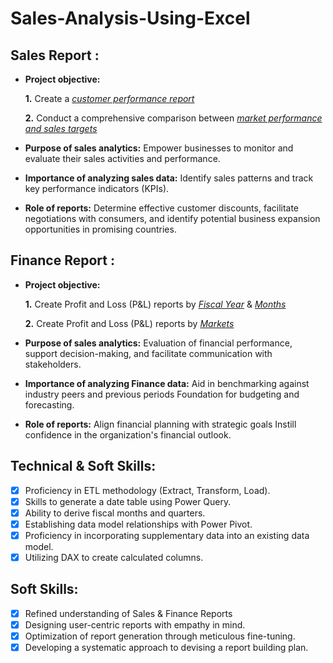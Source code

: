 # Sales-Analysis-Using-Excel
## Sales Report :


- **Project objective:** 

    **1.** Create a _[customer performance report](https://github.com/satakshi2201/Sales-Analysis-Using-Excel/blob/main/Customer_net_sales_performance.pdf)_ 

    **2.** Conduct a comprehensive comparison between _[market performance and sales targets](https://github.com/satakshi2201/Sales-Analysis-Using-Excel/blob/main/Market_performance_VS_Target.pdf)_

- **Purpose of sales analytics:** Empower businesses to monitor and evaluate their sales activities and performance.

- **Importance of analyzing sales data:** Identify sales patterns and track key performance indicators (KPIs).

- **Role of reports:** Determine effective customer discounts, facilitate negotiations with consumers, and identify potential business expansion opportunities in promising countries.


## Finance Report :

- **Project objective:** 

    **1.** Create Profit and Loss (P&L) reports by _[Fiscal Year](https://github.com/satakshi2201/Sales-Analysis-Using-Excel/blob/main/P%26L_year.pdf)_ & _[Months](https://github.com/satakshi2201/Sales-Analysis-Using-Excel/blob/main/P%26L_quarterwise.pdf)_ 

   **2.** Create Profit and Loss (P&L) reports by _[Markets](https://github.com/satakshi2201/Sales-Analysis-Using-Excel/blob/main/P%26L_for_Market.pdf)_

- **Purpose of sales analytics:** Evaluation of financial performance, support decision-making, and facilitate communication with stakeholders.

- **Importance of analyzing Finance data:** Aid in benchmarking against industry peers and previous periods Foundation for budgeting and forecasting.

- **Role of reports:** Align financial planning with strategic goals Instill confidence in the organization's financial outlook.


## Technical & Soft Skills:
- [x]	Proficiency in ETL methodology (Extract, Transform, Load).
- [x]	Skills to generate a date table using Power Query.
- [x]	Ability to derive fiscal months and quarters.
- [x]	Establishing data model relationships with Power Pivot.
- [x]	Proficiency in incorporating supplementary data into an existing data model.
- [x]	Utilizing DAX to create calculated columns.

## Soft Skills:
- [x]	Refined understanding of Sales & Finance Reports
- [x]	Designing user-centric reports with empathy in mind.
- [x]	Optimization of report generation through meticulous fine-tuning.
- [x]	Developing a systematic approach to devising a report building plan.
